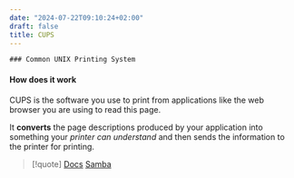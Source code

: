 ```yaml
---
date: "2024-07-22T09:10:24+02:00"
draft: false
title: CUPS
---
```


    ### Common UNIX Printing System

#### How does it work

CUPS is the software you use to print from applications like the web
browser you are using to read this page.

It **converts** the page descriptions produced by your application into
something your *printer can understand* and then sends the information
to the printer for printing.

> \[!quote\]
> [Docs](https://openprinting.github.io/cups/doc/overview.html)
> [Samba](/Notes/posts/Samba)
